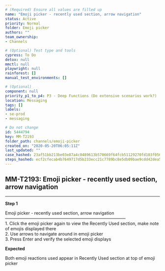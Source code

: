 ```yaml
---
# (Required) Ensure all values are filled up
name: "Emoji picker - recently used section, arrow navigation"
status: Active
priority: Normal
folder: Emoji picker
authors: ""
team_ownership: 
- Channels

# (Optional) Test type and tools
cypress: To Do
detox: null
mmctl: null
playwright: null
rainforest: []
manual_test_environments: []

# (Optional)
component: null
priority_p1_to_p4: P3 - Deep Functions (Do extensive scenarios work?)
location: Messaging
tags: []
labels: 
- se-prod
- messaging

# Do not change
id: 5444794
key: MM-T2193
folder_path: channels/emoji-picker
created_on: "2020-05-20T06:05:11Z"
last_updated: ""
case_hashed: 23af51bb213be03e87a4c0489613b570669f64fcb51129270fd103f0563f549a6b5355d0539d16da9b56b817b8c8aca7
steps_hashed: ecf2cfecab4b7649717d5b233ecc21c7789bc8e5db09bae9cdd42dea523dc17b8e9298202effee7af5dc43568a1ab6af
---
```


## MM-T2193: Emoji picker - recently used section, arrow navigation

---

**Step 1**

Emoji picker - recently used section, arrow navigation\
————————————————————————————\
1\. Click the emoji picker again to view the Recently Used section, make note of emojis displayed there\
2\. Use arrows to navigate around in emoji picker\
3\. Press Enter and verify the selected emoji displays

**Expected**

Both emoji reactions used appear in Recently Used section at top of emoji picker
